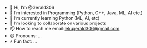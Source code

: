 - 👋 Hi, I’m @Gerald306
- 👀 I’m interested in Programming (Python, C++, Java, ML, AI etc.)
- 🌱 I’m currently learning Python (ML, AI, etc)
- 💞️ I’m looking to collaborate on various projects
- 📫 How to reach me email:lekugerald306@gmail.com
- 😄 Pronouns: ...
- ⚡ Fun fact: ...

<!---
Gerald306/Gerald306 is a ✨ special ✨ repository because its `README.md` (this file) appears on your GitHub profile.
You can click the Preview link to take a look at your changes.
--->

